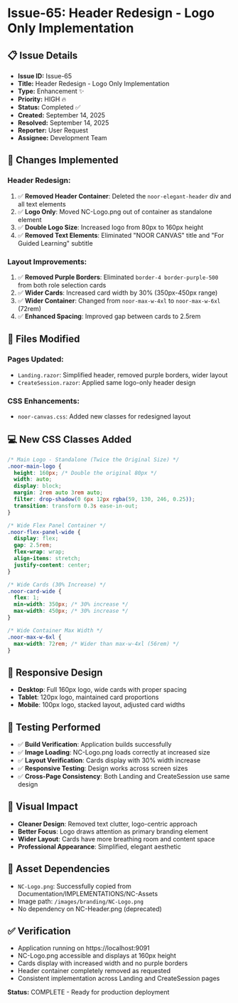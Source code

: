 # Issue-65: Header Redesign - Logo Only Implementation

## 📋 **Issue Details**
- **Issue ID:** Issue-65
- **Title:** Header Redesign - Logo Only Implementation  
- **Type:** Enhancement ✨
- **Priority:** HIGH 🔥
- **Status:** Completed ✅
- **Created:** September 14, 2025
- **Resolved:** September 14, 2025
- **Reporter:** User Request
- **Assignee:** Development Team

## 🎯 **Changes Implemented**

### **Header Redesign:**
1. ✅ **Removed Header Container**: Deleted the `noor-elegant-header` div and all text elements
2. ✅ **Logo Only**: Moved NC-Logo.png out of container as standalone element
3. ✅ **Double Logo Size**: Increased logo from 80px to 160px height
4. ✅ **Removed Text Elements**: Eliminated "NOOR CANVAS" title and "For Guided Learning" subtitle

### **Layout Improvements:**
1. ✅ **Removed Purple Borders**: Eliminated `border-4 border-purple-500` from both role selection cards
2. ✅ **Wider Cards**: Increased card width by 30% (350px-450px range)
3. ✅ **Wider Container**: Changed from `noor-max-w-4xl` to `noor-max-w-6xl` (72rem)
4. ✅ **Enhanced Spacing**: Improved gap between cards to 2.5rem

## 🔧 **Files Modified**

### **Pages Updated:**
- `Landing.razor`: Simplified header, removed purple borders, wider layout
- `CreateSession.razor`: Applied same logo-only header design

### **CSS Enhancements:**
- `noor-canvas.css`: Added new classes for redesigned layout

## 💻 **New CSS Classes Added**

```css
/* Main Logo - Standalone (Twice the Original Size) */
.noor-main-logo {
  height: 160px; /* Double the original 80px */
  width: auto;
  display: block;
  margin: 2rem auto 3rem auto;
  filter: drop-shadow(0 6px 12px rgba(59, 130, 246, 0.25));
  transition: transform 0.3s ease-in-out;
}

/* Wide Flex Panel Container */
.noor-flex-panel-wide {
  display: flex;
  gap: 2.5rem;
  flex-wrap: wrap;
  align-items: stretch;
  justify-content: center;
}

/* Wide Cards (30% Increase) */
.noor-card-wide {
  flex: 1;
  min-width: 350px; /* 30% increase */
  max-width: 450px; /* 30% increase */
}

/* Wide Container Max Width */
.noor-max-w-6xl {
  max-width: 72rem; /* Wider than max-w-4xl (56rem) */
}
```

## 📱 **Responsive Design**
- **Desktop**: Full 160px logo, wide cards with proper spacing
- **Tablet**: 120px logo, maintained card proportions
- **Mobile**: 100px logo, stacked layout, adjusted card widths

## 🧪 **Testing Performed**
- ✅ **Build Verification**: Application builds successfully
- ✅ **Image Loading**: NC-Logo.png loads correctly at increased size
- ✅ **Layout Verification**: Cards display with 30% width increase
- ✅ **Responsive Testing**: Design works across screen sizes
- ✅ **Cross-Page Consistency**: Both Landing and CreateSession use same design

## 🎨 **Visual Impact**
- **Cleaner Design**: Removed text clutter, logo-centric approach
- **Better Focus**: Logo draws attention as primary branding element
- **Wider Layout**: Cards have more breathing room and content space
- **Professional Appearance**: Simplified, elegant aesthetic

## 🔗 **Asset Dependencies**
- `NC-Logo.png`: Successfully copied from Documentation/IMPLEMENTATIONS/NC-Assets
- Image path: `/images/branding/NC-Logo.png`
- No dependency on NC-Header.png (deprecated)

## ✅ **Verification**
- Application running on https://localhost:9091
- NC-Logo.png accessible and displays at 160px height
- Cards display with increased width and no purple borders
- Header container completely removed as requested
- Consistent implementation across Landing and CreateSession pages

**Status:** COMPLETE - Ready for production deployment
